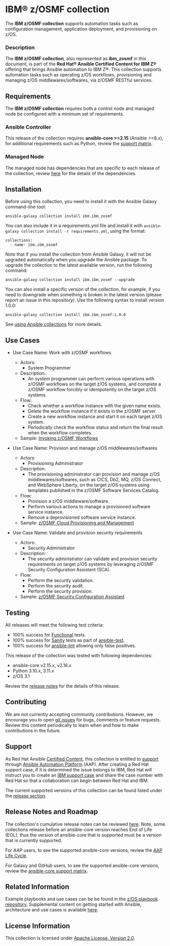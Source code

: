 # IBM® z/OSMF collection

The **IBM z/OSMF collection** supports automation tasks such as configuration management, application deployment, and provisioning on z/OS.

### Description

The **IBM z/OSMF collection**, also represented as **ibm_zosmf** in this document, is part of the **Red Hat® Ansible Certified Content for IBM Z®** offering that brings Ansible automation to IBM Z®. This collection supports automation tasks such as operating z/OS workflows, provisioning and managing z/OS middlewares/softwares, via z/OSMF RESTful services.

## Requirements

The **IBM z/OSMF collection** requires both a control node and managed node be configured with a minimum set of requirements.

### Ansible Controller

This release of the collection requires **ansible-core >=2.15** (Ansible >=8.x), for additional requirements such as Python, review the [support matrix](https://docs.ansible.com/ansible/latest/reference_appendices/release_and_maintenance.html#ansible-core-support-matrix).

### Managed Node

The managed node has dependencies that are specific to each release of the collection, review [here](https://ibm.github.io/z_ansible_collections_doc/ibm_zosmf/docs/source/requirements_managed.html) for the details of the dependencies.

## Installation

Before using this collection, you need to install it with the Ansible Galaxy command-line tool:

```
ansible-galaxy collection install ibm.ibm_zosmf
```

You can also include it in a requirements.yml file and install it with `ansible-galaxy collection install -r requirements.yml`, using the format:

```
collections:
  - name: ibm.ibm_zosmf
```

Note that if you install the collection from Ansible Galaxy, it will not be upgraded automatically when you upgrade the Ansible package.
To upgrade the collection to the latest available version, run the following command:

```
ansible-galaxy collection install ibm.ibm_zosmf --upgrade
```

You can also install a specific version of the collection, for example, if you need to downgrade when something is broken in the latest version (please report an issue in this repository). Use the following syntax to install version 1.0.0:

```
ansible-galaxy collection install ibm.ibm_zosmf:1.0.0
```

See [using Ansible collections](https://docs.ansible.com/ansible/devel/user_guide/collections_using.html) for more details.

## Use Cases

* Use Case Name: Work with z/OSMF workflows
    * Actors:
        * System Programmer
    * Description:
        * An system programmer can perform various operations with z/OSMF workflows on the target z/OS systems, and complete a z/OSMF workflow forcibly or idempotently on the target z/OS systems.
    * Flow:
        * Check whether a workflow instance with the given name exists.
        * Delete the workflow instance if it exists in the z/OSMF server.
        * Create a new workflow instance and start it on each target z/OS system.
        * Periodically check the workflow status and return the final result when the workflow completes.
    * Sample: [Invoking z/OSMF Workflows](https://github.com/IBM/z_ansible_collections_samples/tree/main/zos_management/zosmf_workflows)

* Use Case Name: Provision and manage z/OS middlewares/softwares
    * Actors:
        * Provisioning Administrator
    * Description:
        * The provisioning administrator can provision and manage z/OS middlewares/softwares, such as CICS, Db2, MQ, z/OS Connect, and WebSphere Liberty, on the target z/OS systems using templates published in the z/OSMF Software Services Catalog.
    * Flow:
        * Provision a z/OS middleware/software.
        * Perform various actions to manage a provisioned software service instance.
        * Remove a deprovisioned software service instance.
    * Sample: [z/OSMF Cloud Provisioning and Management](https://github.com/IBM/z_ansible_collections_samples/tree/main/zos_management/zosmf_cloud_provisioning_and_management)

* Use Case Name: Validate and provision security requirements
    * Actors:
        * Security Administrator
    * Description:
        * The security administrator can validate and provision security requirements on target z/OS systems by leveraging z/OSMF Security Configuration Assistant (SCA).
    * Flow:
        * Perform the security validation.
        * Perform the security audit.
        * Perform the security provision.
    * Sample: [z/OSMF Security Configuration Assistant](https://github.com/IBM/z_ansible_collections_samples/tree/main/zos_management/zosmf_security_configuration_assistant)

## Testing

All releases will meet the following test criteria:

* 100% success for [Functional](https://github.com/IBM/ibm_zosmf/tree/main/tests/CICD/playbooks) tests.
* 100% success for [Sanity](https://docs.ansible.com/ansible/latest/dev_guide/testing/sanity/index.html#all-sanity-tests) tests as part of [ansible-test](https://docs.ansible.com/ansible/latest/dev_guide/testing.html#run-sanity-tests).
* 100% success for [ansible-lint](https://ansible.readthedocs.io/projects/lint/) allowing only false positives.

This release of the collection was tested with following dependencies:

* ansible-core v2.15.x, v2.16.x
* Python 3.10.x, 3.11.x
* z/OS 3.1

Review the [release notes](https://ibm.github.io/z_ansible_collections_doc/ibm_zosmf/docs/source/release_notes.html) for the details of this release.

## Contributing

We are not currently accepting community contributions. However, we encourage you to open [git issues](https://github.com/IBM/ibm_zosmf/issues) for bugs, comments or feature requests. Review this content periodically to learn when and how to make contributions in the future.

## Support

As Red Hat Ansible [Certified Content](https://catalog.redhat.com/software/search?target_platforms=Red%20Hat%20Ansible%20Automation%20Platform), this collection is entitled to [support](https://access.redhat.com/support/) through [Ansible Automation Platform](https://www.redhat.com/en/technologies/management/ansible) (AAP). After creating a Red Hat support case, if it is determined the issue belongs to IBM, Red Hat will instruct you to create an [IBM support case](https://www.ibm.com/mysupport/s/createrecord/NewCase) and share the case number with Red Hat so that a collaboration can begin between Red Hat and IBM.

The current supported versions of this collection can be found listed under the [release section](https://ibm.github.io/z_ansible_collections_doc/ibm_zosmf/docs/source/release_notes.html).

## Release Notes and Roadmap

The collection's cumulative release notes can be reviewed [here](https://ibm.github.io/z_ansible_collections_doc/ibm_zosmf/docs/source/release_notes.html). Note, some collections release before an ansible-core version reaches End of Life (EOL), thus the version of ansible-core that is supported must be a version that is currently supported.

For AAP users, to see the supported ansible-core versions, review the [AAP Life Cycle](https://access.redhat.com/support/policy/updates/ansible-automation-platform).

For Galaxy and GitHub users, to see the supported ansible-core versions, review the [ansible-core support matrix](https://docs.ansible.com/ansible/latest/reference_appendices/release_and_maintenance.html#ansible-core-support-matrix).

## Related Information

Example playbooks and use cases can be be found in the [z/OS playbook repository](https://github.com/IBM/z_ansible_collections_samples).
Supplemental content on getting started with Ansible, architecture and use cases is available [here](https://ibm.github.io/z_ansible_collections_doc/reference/helpful_links.html).

## License Information

This collection is licensed under [Apache License, Version 2.0](https://www.apache.org/licenses/LICENSE-2.0).